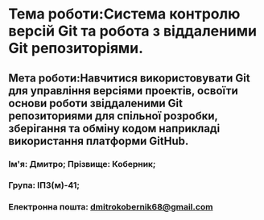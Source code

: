 # Тема роботи:Система контролю версій Git та робота з віддаленими Git репозиторіями.
## Мета роботи:Навчитися використовувати Git для управління версіями проектів, освоїти основи роботи звіддаленими Git репозиториями для спільної розробки, зберігання та обміну кодом наприкладі використання платформи GitHub.
### Ім'я: Дмитро;   Прізвище: Коберник;
### Група: ІПЗ(м)-41;
### Електронна пошта: dmitrokobernik68@gmail.com 